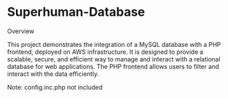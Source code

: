 # Superhuman-Database

Overview

This project demonstrates the integration of a MySQL database with a PHP frontend, deployed on AWS infrastructure. It is designed to provide a scalable, secure, and efficient way to manage and interact with a relational database for web applications. The PHP frontend allows users to filter and interact with the data efficiently.

Note: config.inc.php not included
